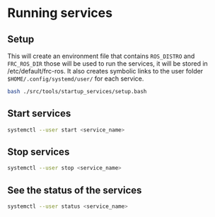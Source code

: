 # Running services

## Setup

This will create an environment file that contains `ROS_DISTRO` and `FRC_ROS_DIR` those will be used to run the services, it will be stored in /etc/default/frc-ros.
It also creates symbolic links to the user folder `$HOME/.config/systemd/user/` for each service.

```bash
bash ./src/tools/startup_services/setup.bash
```

## Start services

```bash
systemctl --user start <service_name>
```

## Stop services

```bash
systemctl --user stop <service_name>
```

## See the status of the services

```bash
systemctl --user status <service_name>
```